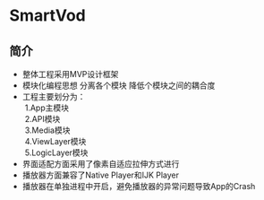SmartVod
=========
简介
---------
- 整体工程采用MVP设计框架
- 模块化编程思想 分离各个模块 降低个模块之间的耦合度
- 工程主要划分为：<br>
  1.App主模块<br>
  2.API模块<br>
  3.Media模块<br>
  4.ViewLayer模块<br>
  5.LogicLayer模块<br>
- 界面适配方面采用了像素自适应拉伸方式进行
- 播放器方面兼容了Native Player和IJK Player
- 播放器在单独进程中开启，避免播放器的异常问题导致App的Crash
